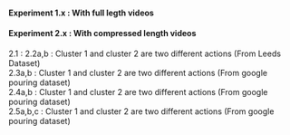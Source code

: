 #### Experiment 1.x : With full legth videos 


#### Experiment 2.x : With compressed length videos

2.1 : 
2.2a,b : Cluster 1 and cluster 2 are two different actions (From Leeds Dataset) </br>
2.3a,b : Cluster 1 and cluster 2 are two different actions (From google pouring dataset)  </br>
2.4a,b : Cluster 1 and cluster 2 are two different actions (From google pouring dataset)  </br>
2.5a,b,c : Cluster 1 and cluster 2 are two different actions (From google pouring dataset)  </br>
